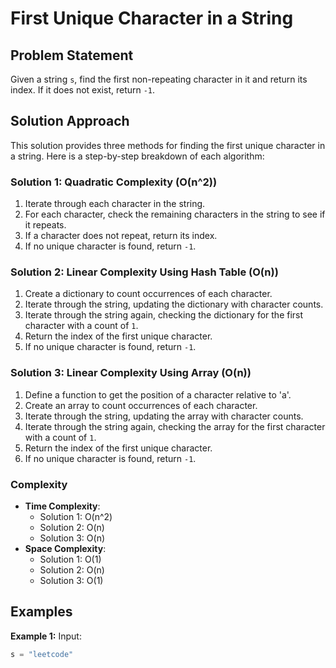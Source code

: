# First Unique Character in a String

## Problem Statement
Given a string `s`, find the first non-repeating character in it and return its index. If it does not exist, return `-1`.

## Solution Approach

This solution provides three methods for finding the first unique character in a string. Here is a step-by-step breakdown of each algorithm:

### Solution 1: Quadratic Complexity (O(n^2))
1. Iterate through each character in the string.
2. For each character, check the remaining characters in the string to see if it repeats.
3. If a character does not repeat, return its index.
4. If no unique character is found, return `-1`.

### Solution 2: Linear Complexity Using Hash Table (O(n))
1. Create a dictionary to count occurrences of each character.
2. Iterate through the string, updating the dictionary with character counts.
3. Iterate through the string again, checking the dictionary for the first character with a count of `1`.
4. Return the index of the first unique character.
5. If no unique character is found, return `-1`.

### Solution 3: Linear Complexity Using Array (O(n))
1. Define a function to get the position of a character relative to 'a'.
2. Create an array to count occurrences of each character.
3. Iterate through the string, updating the array with character counts.
4. Iterate through the string again, checking the array for the first character with a count of `1`.
5. Return the index of the first unique character.
6. If no unique character is found, return `-1`.

### Complexity
- **Time Complexity**:
  - Solution 1: O(n^2)
  - Solution 2: O(n)
  - Solution 3: O(n)
- **Space Complexity**:
  - Solution 1: O(1)
  - Solution 2: O(n)
  - Solution 3: O(1)

## Examples
**Example 1:**
Input:
```python
s = "leetcode"

